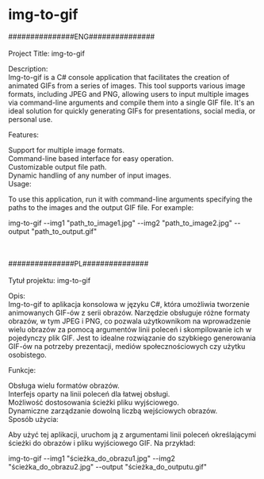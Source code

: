 # img-to-gif

###############ENG###############<br>
<br>
Project Title: img-to-gif<br>


Description:<br>
Img-to-gif is a C# console application that facilitates the creation of animated GIFs from a series of images. This tool supports various image formats, including JPEG and PNG, allowing users to input multiple images via command-line arguments and compile them into a single GIF file. It's an ideal solution for quickly generating GIFs for presentations, social media, or personal use.<br>

Features:<br>

Support for multiple image formats.<br>
Command-line based interface for easy operation.<br>
Customizable output file path.<br>
Dynamic handling of any number of input images.<br>
Usage:<br>


To use this application, run it with command-line arguments specifying the paths to the images and the output GIF file. For example:<br>


img-to-gif --img1 "path_to_image1.jpg" --img2 "path_to_image2.jpg" --output "path_to_output.gif"<br>

<br>
<br>
###############PL###############<br>
<br>
Tytuł projektu: img-to-gif<br>


Opis:<br>
Img-to-gif to aplikacja konsolowa w języku C#, która umożliwia tworzenie animowanych GIF-ów z serii obrazów. Narzędzie obsługuje różne formaty obrazów, w tym JPEG i PNG, co pozwala użytkownikom na wprowadzenie wielu obrazów za pomocą argumentów linii poleceń i skompilowanie ich w pojedynczy plik GIF. Jest to idealne rozwiązanie do szybkiego generowania GIF-ów na potrzeby prezentacji, mediów społecznościowych czy użytku osobistego.<br>

Funkcje:<br>

Obsługa wielu formatów obrazów.<br>
Interfejs oparty na linii poleceń dla łatwej obsługi.<br>
Możliwość dostosowania ścieżki pliku wyjściowego.<br>
Dynamiczne zarządzanie dowolną liczbą wejściowych obrazów.<br>
Sposób użycia:<br>


Aby użyć tej aplikacji, uruchom ją z argumentami linii poleceń określającymi ścieżki do obrazów i pliku wyjściowego GIF. Na przykład:<br>


img-to-gif --img1 "ścieżka_do_obrazu1.jpg" --img2 "ścieżka_do_obrazu2.jpg" --output "ścieżka_do_outputu.gif"
